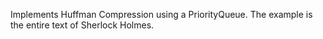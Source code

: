 Implements Huffman Compression using a PriorityQueue.
The example is the entire text of Sherlock Holmes.
